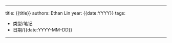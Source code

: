 


---
title: {{title}}
authors: Ethan Lin
year: {{date:YYYY}}
tags:
  - 类型/笔记 
  - 日期/{{date:YYYY-MM-DD}} 
---

